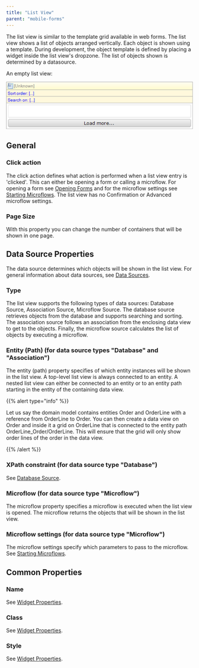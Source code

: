 ```yaml
---
title: "List View"
parent: "mobile-forms"
---
```

The list view is similar to the template grid available in web forms. The list view shows a list of objects arranged vertically. Each object is shown using a template. During development, the object template is defined by placing a widget inside the list view's dropzone. The list of objects shown is determined by a datasource.

An empty list view:

![](attachments/4194325/4325382.png)

## General

### Click action

The click action defines what action is performed when a list view entry is 'clicked'. This can either be opening a form or calling a microflow. For opening a form see [Opening Forms](opening-forms) and for the microflow settings see [Starting Microflows](starting-microflows). The list view has no Confirmation or Advanced microflow settings.

### Page Size

With this property you can change the number of containers that will be shown in one page.

## Data Source Properties

The data source determines which objects will be shown in the list view. For general information about data sources, see [Data Sources](data-sources).

### Type

The list view supports the following types of data sources: Database Source, Association Source, Microflow Source. The database source retrieves objects from the database and supports searching and sorting. The association source follows an association from the enclosing data view to get to the objects. Finally, the microflow source calculates the list of objects by executing a microflow.

### Entity (Path) (for data source types "Database" and "Association")

The entity (path) property specifies of which entity instances will be shown in the list view. A top-level list view is always connected to an entity. A nested list view can either be connected to an entity or to an entity path starting in the entity of the containing data view.

{{% alert type="info" %}}

Let us say the domain model contains entities Order and OrderLine with a reference from OrderLine to Order. You can then create a data view on Order and inside it a grid on OrderLine that is connected to the entity path OrderLine_Order/OrderLine. This will ensure that the grid will only show order lines of the order in the data view.

{{% /alert %}}

### XPath constraint (for data source type "Database")

See [Database Source](database-source).

### Microflow (for data source type "Microflow")

The microflow property specifies a microflow is executed when the list view is opened. The microflow returns the objects that will be shown in the list view.

### Microflow settings (for data source type "Microflow")

The microflow settings specify which parameters to pass to the microflow. See [Starting Microflows](starting-microflows).

## Common Properties

### Name

See [Widget Properties](widget-properties).

### Class

See [Widget Properties](widget-properties).

### Style

See [Widget Properties](widget-properties).
